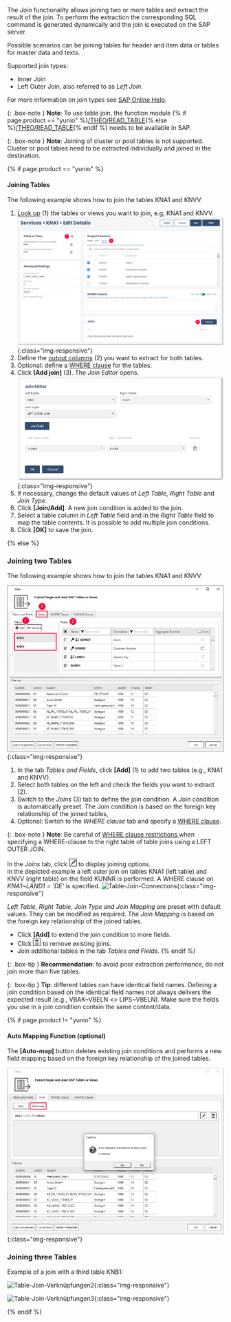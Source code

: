 The *Join* functionality allows joining two or more tables and extract the result of the join. 
To perform the extraction the corresponding SQL command is generated dynamically and the join is executed on the SAP server. <br>

Possible scenarios can be joining tables for header and item data or tables for master data and texts. 

Supported join types:

- Inner Join
- Left Outer Join, also referred to as *Left Join*.

For more information on join types see [SAP Online Help](https://help.sap.com/doc/saphelp_nwpi71/7.1/en-US/cf/21ec77446011d189700000e8322d00/content.htm?no_cache=true). <br>


{: .box-note }
**Note**: To use table join, the function module {% if page.product == "yunio" %}[/THEO/READ_TABLE](#installation-of-theoread_table){% else %}[/THEO/READ_TABLE](../sap-customizing/custom-function-module-for-table-extraction){% endif %} needs to be available in SAP. 

{: .box-note }
**Note**: Joining of cluster or pool tables is not supported. Cluster or pool tables need to be extracted individually and joined in the destination.

{% if page.product == "yunio" %}
#### Joining Tables

The following example shows how to join the tables KNA1 and KNVV.

1. [Look up](#look-up-an-sap-table-or-view) (1) the tables or views you want to join, e.g, KNA1 and KNVV.<br>
![table-joins](/img/content/yunio/table-joins.png){:class="img-responsive"}
2. Define the [output columns](#output-columns) (2) you want to extract for both tables.
3. Optional: define a [WHERE clause](#where-clause-editor) for the tables.
4. Click **[Add join]** (3). The *Join Editor* opens.<br>
![join-editor](/img/content/yunio/join-editor.png){:class="img-responsive"}
5. If necessary, change the default values of *Left Table*, *Right Table* and *Join Type*. 
6. Click **[Join/Add]**. A new join condition is added to the join. 
7. Select a table column in *Left Table* field and in the *Right Table* field to map the table contents. It is possible to add multiple join conditions.
8. Click **[OK]** to save the join.

{% else %} 

### Joining two Tables
The following example shows how to join the tables KNA1 and KNVV.

![Table join steps](/img/content/join_steps_1.png){:class="img-responsive"}

1. In the tab *Tables and Fields*, click **[Add]** (1) to add two tables (e.g., KNA1 and KNVV).
2. Select both tables on the left and check the fields you want to extract (2). 
3. Switch to the *Joins* (3) tab to define the join condition. A Join condition is automatically preset. The Join condition is based on the foreign key relationship of the joined tables, 
4. Optional: Switch to the *WHERE clause* tab and specify a [WHERE clause](./where-clause).

{: .box-note }
**Note**: Be careful of [WHERE clause restrictions ](./where-clause#where-clause-restrictions) when specifying a WHERE-clause to the right table of table joins using a LEFT OUTER JOIN.

In the *Joins* tab, click ![pen](/img/content/icons/pen.png) to display joining options. <br>
In the depicted example a left outer join on tables KNA1 (left table) and KNVV (right table) on the field KUNNR is performed. A WHERE clause on *KNA1~LAND1 = 'DE'* is specified. 
![Table-Join-Connections](/img/content/join_verknüpfungen_01.png){:class="img-responsive"}

*Left Table*, *Right Table*, *Join Type* and *Join Mapping* are preset with default values. They can be modified as required. The *Join Mapping* is based on the foreign key relationship of the joined tables.<br>
- Click **[Add]** to extend the join condition to more fields. 
- Click ![trashbin](/img/content/icons/trashbin.png) to remove existing joins. 
- Join additional tables in the tab *Tables and Fields*. 
{% endif %} 

{: .box-tip }
**Recommendation**: to avoid poor extraction performance, do not join more than five tables.

{: .box-tip }
**Tip**: different tables can have identical field names. Defining a join condition based on the identical field names not always delivers the expected result (e.g., VBAK~VBELN <> LIPS~VBELN).
Make sure the fields you use in a join condition contain the same content/data.

{% if page.product != "yunio" %}
#### Auto Mapping Function (optional)

The **[Auto-map]** button deletes existing join conditions and performs a new field mapping based on the foreign key relationship of the joined tables. 

![Table-Join-Automapping](/img/content/join_automap.png){:class="img-responsive"}


### Joining three Tables
Example of a join with a third table KNB1:

![Table-Join-Verknüpfungen2](/img/content/join_verknüpfungen_02.png){:class="img-responsive"}

![Table-Join-Verknüpfungen3](/img/content/join_verknüpfungen_03.png){:class="img-responsive"}

{% endif %} 